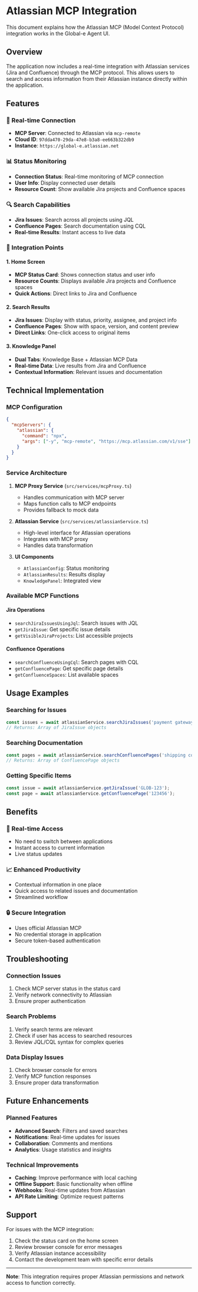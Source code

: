 # Atlassian MCP Integration

This document explains how the Atlassian MCP (Model Context Protocol) integration works in the Global-e Agent UI.

## Overview

The application now includes a real-time integration with Atlassian services (Jira and Confluence) through the MCP protocol. This allows users to search and access information from their Atlassian instance directly within the application.

## Features

### 🔗 Real-time Connection
- **MCP Server**: Connected to Atlassian via `mcp-remote`
- **Cloud ID**: `97dda470-29da-47e8-b3a8-ee663b322db9`
- **Instance**: `https://global-e.atlassian.net`

### 📊 Status Monitoring
- **Connection Status**: Real-time monitoring of MCP connection
- **User Info**: Display connected user details
- **Resource Count**: Show available Jira projects and Confluence spaces

### 🔍 Search Capabilities
- **Jira Issues**: Search across all projects using JQL
- **Confluence Pages**: Search documentation using CQL
- **Real-time Results**: Instant access to live data

### 🎯 Integration Points

#### 1. Home Screen
- **MCP Status Card**: Shows connection status and user info
- **Resource Counts**: Displays available Jira projects and Confluence spaces
- **Quick Actions**: Direct links to Jira and Confluence

#### 2. Search Results
- **Jira Issues**: Display with status, priority, assignee, and project info
- **Confluence Pages**: Show with space, version, and content preview
- **Direct Links**: One-click access to original items

#### 3. Knowledge Panel
- **Dual Tabs**: Knowledge Base + Atlassian MCP Data
- **Real-time Data**: Live results from Jira and Confluence
- **Contextual Information**: Relevant issues and documentation

## Technical Implementation

### MCP Configuration
```json
{
  "mcpServers": {
    "atlassian": {
      "command": "npx",
      "args": ["-y", "mcp-remote", "https://mcp.atlassian.com/v1/sse"]
    }
  }
}
```

### Service Architecture
1. **MCP Proxy Service** (`src/services/mcpProxy.ts`)
   - Handles communication with MCP server
   - Maps function calls to MCP endpoints
   - Provides fallback to mock data

2. **Atlassian Service** (`src/services/atlassianService.ts`)
   - High-level interface for Atlassian operations
   - Integrates with MCP proxy
   - Handles data transformation

3. **UI Components**
   - `AtlassianConfig`: Status monitoring
   - `AtlassianResults`: Results display
   - `KnowledgePanel`: Integrated view

### Available MCP Functions

#### Jira Operations
- `searchJiraIssuesUsingJql`: Search issues with JQL
- `getJiraIssue`: Get specific issue details
- `getVisibleJiraProjects`: List accessible projects

#### Confluence Operations
- `searchConfluenceUsingCql`: Search pages with CQL
- `getConfluencePage`: Get specific page details
- `getConfluenceSpaces`: List available spaces

## Usage Examples

### Searching for Issues
```typescript
const issues = await atlassianService.searchJiraIssues('payment gateway');
// Returns: Array of JiraIssue objects
```

### Searching Documentation
```typescript
const pages = await atlassianService.searchConfluencePages('shipping configuration');
// Returns: Array of ConfluencePage objects
```

### Getting Specific Items
```typescript
const issue = await atlassianService.getJiraIssue('GLOB-123');
const page = await atlassianService.getConfluencePage('123456');
```

## Benefits

### 🚀 Real-time Access
- No need to switch between applications
- Instant access to current information
- Live status updates

### 📈 Enhanced Productivity
- Contextual information in one place
- Quick access to related issues and documentation
- Streamlined workflow

### 🔒 Secure Integration
- Uses official Atlassian MCP
- No credential storage in application
- Secure token-based authentication

## Troubleshooting

### Connection Issues
1. Check MCP server status in the status card
2. Verify network connectivity to Atlassian
3. Ensure proper authentication

### Search Problems
1. Verify search terms are relevant
2. Check if user has access to searched resources
3. Review JQL/CQL syntax for complex queries

### Data Display Issues
1. Check browser console for errors
2. Verify MCP function responses
3. Ensure proper data transformation

## Future Enhancements

### Planned Features
- **Advanced Search**: Filters and saved searches
- **Notifications**: Real-time updates for issues
- **Collaboration**: Comments and mentions
- **Analytics**: Usage statistics and insights

### Technical Improvements
- **Caching**: Improve performance with local caching
- **Offline Support**: Basic functionality when offline
- **Webhooks**: Real-time updates from Atlassian
- **API Rate Limiting**: Optimize request patterns

## Support

For issues with the MCP integration:
1. Check the status card on the home screen
2. Review browser console for error messages
3. Verify Atlassian instance accessibility
4. Contact the development team with specific error details

---

**Note**: This integration requires proper Atlassian permissions and network access to function correctly. 
